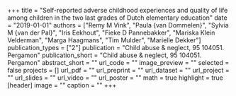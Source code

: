 +++
title = "Self-reported adverse childhood experiences and quality of life among children in the two last grades of Dutch elementary education"
date = "2019-01-01"
authors = ["Remy M Vink", "Paula {van Dommelen}", "Sylvia M {van der Pal}", "Iris Eekhout", "Fieke D Pannebakker", "Mariska Klein Velderman", "Marga Haagmans", "Tim Mulder", "Marielle Dekker"]
publication_types = ["2"]
publication = "Child abuse & neglect, 95 104051. Pergamon"
publication_short = "Child abuse & neglect, 95 104051. Pergamon"
abstract_short = ""
url_code = ""
image_preview = ""
selected = false
projects = []
url_pdf = ""
url_preprint = ""
url_dataset = ""
url_project = ""
url_slides = ""
url_video = ""
url_poster = ""
math = true
highlight = true
[header]
image = ""
caption = ""
+++
